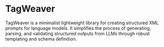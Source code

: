 # TagWeaver
TagWeaver is a minimalist lightweight library for creating structured XML prompts for language models. It simplifies the process of generating, parsing, and validating structured outputs from LLMs through robust templating and schema definition.

